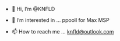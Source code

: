 - 👋 Hi, I’m @KNFLD
- 👀 I’m interested in ... ppooll for Max MSP


- 📫 How to reach me ... knfld@outlook.com

<!---
KNFLD/KNFLD is a ✨ special ✨ repository because its `README.md` (this file) appears on your GitHub profile.
You can click the Preview link to take a look at your changes.
--->
